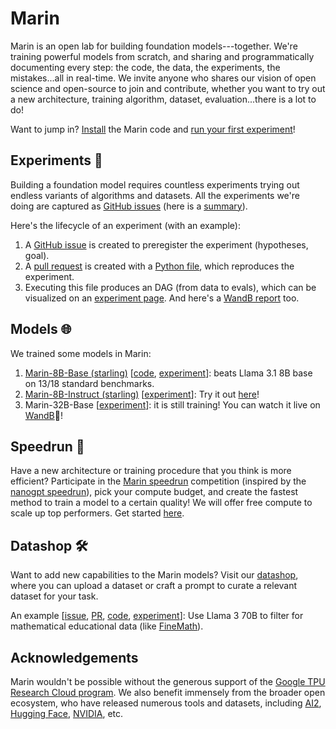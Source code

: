 # Marin

Marin is an open lab for building foundation models---together.
We're training powerful models from scratch, and sharing and programmatically documenting every step:
the code, the data, the experiments, the mistakes...all in real-time.
We invite anyone who shares our vision of open science and open-source to join and contribute,
whether you want to try out a new architecture, training algorithm, dataset,
evaluation...there is a lot to do!

Want to jump in?  [Install](https://marin.readthedocs.io/en/latest/tutorials/installation/) the Marin code and
[run your first experiment](https://marin.readthedocs.io/en/latest/tutorials/first-experiment/)!

## Experiments 🧪

Building a foundation model requires countless experiments trying out endless variants of algorithms and datasets.
All the experiments we're doing are captured as [GitHub issues](https://github.com/marin-community/marin/issues?q=is%3Aissue%20label%3Aexperiment) (here is a [summary](https://marin.readthedocs.io/en/latest/reports/)).

Here's the lifecycle of an experiment (with an example):
1. A [GitHub issue](https://github.com/marin-community/marin/issues/935) is created to preregister the experiment (hypotheses, goal).
2. A [pull request](https://github.com/marin-community/marin/pull/941) is created with a [Python file](https://github.com/marin-community/marin/blob/main/experiments/exp934_zloss.py), which reproduces the experiment.
3. Executing this file produces an DAG (from data to evals), which can be visualized on an [experiment page](https://marin.community/data-browser/experiment?path=gs%3A%2F%2Fmarin-us-central2%2Fexperiments%2Fexp934_zloss-68c8ed.json). And here's a [WandB report](https://wandb.ai/marin-community/marin/reports/ZLoss-vs-Not-1-4B--VmlldzoxMjEzMzA1NA) too.

## Models 🌐

We trained some models in Marin:
1. [Marin-8B-Base (starling)](https://huggingface.co/marin-community/marin-8b-base) [[code](https://github.com/marin-community/marin/blob/main/experiments/tootsie/exp600_tootsie.py), [experiment](https://marin.community/data-browser/experiment/?path=gs%3A//marin-us-central2/experiments/exp600_tootsie-1f6fa2.json)]: beats Llama 3.1 8B base on 13/18 standard benchmarks.
2. [Marin-8B-Instruct (starling)](https://huggingface.co/marin-community/marin-8b-instruct) [[experiment](https://marin.community/data-browser/experiment/?path=gs%3A%2F%2Fmarin-us-central2%2Fexperiments%2FexpPH_starling_sft-d4db6c.json)]:
Try it out [here](https://huggingface.co/spaces/WillHeld/marin-8b-instruct-ChatUI)!
3. Marin-32B-Base [[experiment](http://marin.community/data-browser/experiment/?path=gs%3A//marin-us-central2/experiments/exp859_big_tootsies-e9092f.json)]: it is still training!  You can watch it live on [WandB](https://wandb.ai/marin-community/marin/runs/llama-32b-tootsie-2?nw=nwuserdlwh)🍿!


## Speedrun 🏃

Have a new architecture or training procedure that you think is more efficient?
Participate in the [Marin speedrun](https://marin.community/speedrun) competition
(inspired by the [nanogpt speedrun](https://github.com/KellerJordan/modded-nanogpt?tab=readme-ov-file#world-record-history)),
pick your compute budget,
and create the fastest method to train a model to a certain quality!
We will offer free compute to scale up top performers.
Get started [here](https://marin.readthedocs.io/en/latest/tutorials/submitting-speedrun/).

## Datashop 🛠️

Want to add new capabilities to the Marin models?
Visit our [datashop](https://marin.readthedocs.io/en/latest/tutorials/datashop/), where you can upload a dataset or craft a prompt to curate a relevant dataset for your task.

An example [[issue](https://github.com/marin-community/marin/issues/963),
    [PR](https://github.com/marin-community/marin/pull/1135),
    [code](https://github.com/marin-community/marin/blob/91b86a710664bed75c61e109c740852c4dcf60ad/experiments/exp963_cascade_finemath.py),
    [experiment](https://marin.community/data-browser/experiment?path=gs%3A%2F%2Fmarin-us-east1%2Fexperiments%2Fexp963_cascade_finemath-fa55e6.json)]:
    Use Llama 3 70B to filter for mathematical educational data (like [FineMath](https://huggingface.co/datasets/HuggingFaceTB/finemath)).

## Acknowledgements

Marin wouldn't be possible without the generous support of the [Google TPU Research Cloud program](https://sites.research.google/trc/about/).
We also benefit immensely from the broader open ecosystem, who have released numerous tools and datasets, including
[AI2](https://allenai.org), [Hugging Face](https://huggingface.co/), [NVIDIA](https://www.nvidia.com/en-us/research/), etc.
